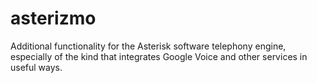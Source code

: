 # asterizmo

Additional functionality for the Asterisk software telephony engine, 
especially of the kind that integrates Google Voice and other 
services in useful ways.
